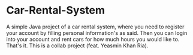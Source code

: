 # Car-Rental-System
A simple Java project of a car rental system, where you need to register your account by filling personal information's as said. Then you can login into your account and rent cars for how much hours you would like to. That's it. This is a collab project (feat. Yeasmin Khan Ria).
